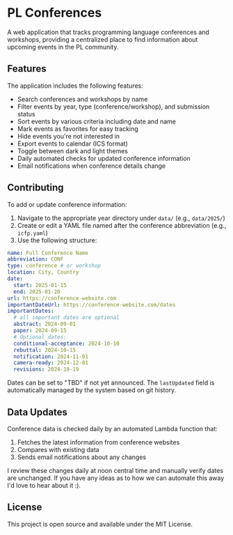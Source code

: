 # PL Conferences

A web application that tracks programming language conferences and workshops,
providing a centralized place to find information about upcoming events in the
PL community.

## Features

The application includes the following features:

- Search conferences and workshops by name
- Filter events by year, type (conference/workshop), and submission status
- Sort events by various criteria including date and name
- Mark events as favorites for easy tracking
- Hide events you're not interested in
- Export events to calendar (ICS format)
- Toggle between dark and light themes
- Daily automated checks for updated conference information
- Email notifications when conference details change

## Contributing

To add or update conference information:

1. Navigate to the appropriate year directory under `data/` (e.g., `data/2025/`)
2. Create or edit a YAML file named after the conference abbreviation (e.g., `icfp.yaml`)
3. Use the following structure:

```yaml
name: Full Conference Name
abbreviation: CONF
type: conference # or workshop
location: City, Country
date:
  start: 2025-01-15
  end: 2025-01-20
url: https://conference-website.com
importantDateUrl: https://conference-website.com/dates
importantDates:
  # all important dates are optional
  abstract: 2024-09-01
  paper: 2024-09-15
  # Optional dates:
  conditional-acceptance: 2024-10-10
  rebuttal: 2024-10-15
  notification: 2024-11-01
  camera-ready: 2024-12-01
  revisions: 2024-10-19
```

Dates can be set to "TBD" if not yet announced. The `lastUpdated` field is automatically managed by the system based on git history.

## Data Updates

Conference data is checked daily by an automated Lambda function that:

1. Fetches the latest information from conference websites
2. Compares with existing data
3. Sends email notifications about any changes

I review these changes daily at noon central time and manually verify dates are
unchanged. If you have any ideas as to how we can automate this away I'd love to
hear about it :).

## License

This project is open source and available under the MIT License.
